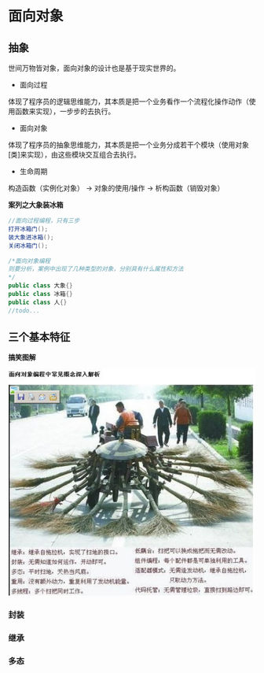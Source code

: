 # 面向对象
## 抽象
世间万物皆对象，面向对象的设计也是基于现实世界的。

- 面向过程

体现了程序员的逻辑思维能力，其本质是把一个业务看作一个流程化操作动作（使用函数来实现），一步步的去执行。

- 面向对象

体现了程序员的抽象思维能力，其本质是把一个业务分成若干个模块（使用对象[类]来实现），由这些模块交互组合去执行。

- 生命周期

构造函数（实例化对象） -> 对象的使用/操作 -> 析构函数（销毁对象）

**案列之大象装冰箱**
```cs
//面向过程编程，只有三步
打开冰箱门();
装大象进冰箱();
关闭冰箱门();
```

```cs
/*面向对象编程
则要分析，案例中出现了几种类型的对象，分别具有什么属性和方法
*/
public class 大象{}
public class 冰箱{}
public class 人{}
//todo...
```

## 三个基本特征

**搞笑图解**

![](../assets/oop/oop_cate.jpg)

### 封装

### 继承

### 多态

